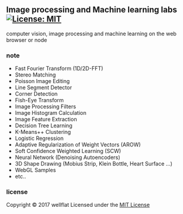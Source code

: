 ## Image processing and Machine learning labs &emsp; [![License: MIT](https://img.shields.io/badge/License-MIT-blue.svg?style=flat-square)](https://opensource.org/licenses/MIT)

computer vision, image processing and machine learning on the web browser or node

### note

* Fast Fourier Transform (1D/2D-FFT)
* Stereo Matching
* Poisson Image Editing
* Line Segment Detector
* Corner Detection
* Fish-Eye Transform
* Image Processing Filters
* Image Histogram Calculation
* Image Feature Extraction
* Decision Tree Learning
* K-Means++ Clustering
* Logistic Regression
* Adaptive Regularization of Weight Vectors (AROW)
* Soft Confidence Weighted Learning (SCW)
* Neural Network (Denoising Autoencoders)
* 3D Shape Drawing (Mobius Strip, Klein Bottle, Heart Surface ...)
* WebGL Samples
* etc..

### license

Copyright &copy; 2017 wellflat Licensed under the [MIT License][MIT]

[MIT]: http://www.opensource.org/licenses/mit-license.php
